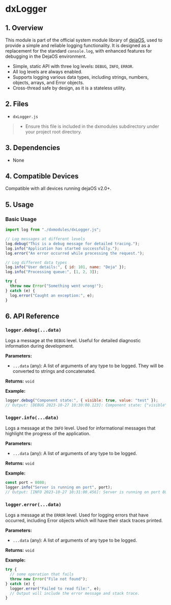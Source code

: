 # dxLogger

## 1. Overview

This module is part of the official system module library of [dejaOS](https://github.com/DejaOS/DejaOS), used to provide a simple and reliable logging functionality.
It is designed as a replacement for the standard `console.log`, with enhanced features for debugging in the DejaOS environment.

- Simple, static API with three log levels: `DEBUG`, `INFO`, `ERROR`.
- All log levels are always enabled.
- Supports logging various data types, including strings, numbers, objects, arrays, and Error objects.
- Cross-thread safe by design, as it is a stateless utility.

## 2. Files

- `dxLogger.js`

> - Ensure this file is included in the dxmodules subdirectory under your project root directory.

## 3. Dependencies

- None

## 4. Compatible Devices

Compatible with all devices running dejaOS v2.0+.

## 5. Usage

### Basic Usage

```javascript
import log from "./dxmodules/dxLogger.js";

// Log messages at different levels
log.debug("This is a debug message for detailed tracing.");
log.info("Application has started successfully.");
log.error("An error occurred while processing the request.");

// Log different data types
log.info("User details:", { id: 101, name: "Deja" });
log.info("Processing queue:", [1, 2, 3]);

try {
  throw new Error("Something went wrong!");
} catch (e) {
  log.error("Caught an exception:", e);
}
```

## 6. API Reference

### `logger.debug(...data)`

Logs a message at the `DEBUG` level. Useful for detailed diagnostic information during development.

**Parameters:**

- `...data` (any): A list of arguments of any type to be logged. They will be converted to strings and concatenated.

**Returns:** `void`

**Example:**

```javascript
logger.debug("Component state:", { visible: true, value: "test" });
// Output: [DEBUG 2023-10-27 10:30:00.123]: Component state: {"visible":true,"value":"test"}
```

### `logger.info(...data)`

Logs a message at the `INFO` level. Used for informational messages that highlight the progress of the application.

**Parameters:**

- `...data` (any): A list of arguments of any type to be logged.

**Returns:** `void`

**Example:**

```javascript
const port = 8080;
logger.info("Server is running on port", port);
// Output: [INFO 2023-10-27 10:31:00.456]: Server is running on port 8080
```

### `logger.error(...data)`

Logs a message at the `ERROR` level. Used for logging errors that have occurred, including Error objects which will have their stack traces printed.

**Parameters:**

- `...data` (any): A list of arguments of any type to be logged.

**Returns:** `void`

**Example:**

```javascript
try {
  // some operation that fails
  throw new Error("File not found");
} catch (e) {
  logger.error("Failed to read file:", e);
  // Output will include the error message and stack trace.
}
```
